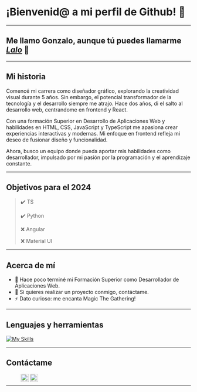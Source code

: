 # ¡Bienvenid@ a mi perfil de Github! 👋
---
## Me llamo Gonzalo, aunque tú puedes llamarme <i>[Lalo][linkedin]</i> 🐻


---
## Mi historia
Comencé mi carrera como diseñador gráfico, explorando la creatividad visual durante 5 años. Sin embargo, el potencial transformador de la tecnología y el desarrollo siempre me atrajo. Hace dos años, di el salto al desarrollo web, centrandome en frontend y React.

Con una formación Superior en Desarrollo de Aplicaciones Web y habilidades en HTML, CSS, JavaScript y TypeScript me apasiona crear experiencias interactivas y modernas. Mi enfoque en frontend refleja mi deseo de fusionar diseño y funcionalidad.

Ahora, busco un equipo donde pueda aportar mis habilidades como desarrollador, impulsado por mi pasión por la programación y el aprendizaje constante.

---
## Objetivos para el 2024
> ✔️ TS
> 
> ✔️ Python
> 
> ❌ Angular
> 
> ❌ Material UI

---
## Acerca de mí
- 🔭 Hace poco terminé mi Formación Superior como Desarrollador de Aplicaciones Web.
- 👯 Si quieres realizar un proyecto conmigo, contáctame.
- ⚡ Dato curioso: me encanta Magic The Gathering!

---

## Lenguajes y herramientas

[![My Skills](https://skills.thijs.gg/icons?i=html,css,js,ts,react,next,tailwind,materialui,nodejs,express,mysql,mongodb,figma,github,gitlab,git&perline=4)](https://skills.thijs.gg)

 <!--   <p justify-content="space-between">
  <a href="https://skillicons.dev">
    <img src="https://skillicons.dev/icons?i=html,css,js,ts,react,next,tailwind,materialui,nodejs,express,mysql,mongodb,figma,git&perline=4" />
  </a>
</p> -->

---
## Contáctame

> [<img align="left" alt="gnzlgarcia | LinkedIn" width="22px" src="https://i.imgur.com/tKAfy4d.png" />][linkedin]
> [<img align="left" alt="gnzlgarcia | Instagram" width="22px" src="https://i.imgur.com/giZIfTN.png" />][instagram]

<br />

---

[instagram]: https://www.instagram.com/gnzlgarcia/
[linkedin]: https://www.linkedin.com/in/gnzl/

